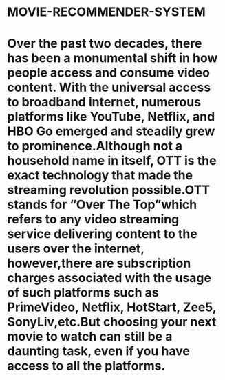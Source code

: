 # MOVIE-RECOMMENDER-SYSTEM
# Over  the  past  two  decades,  there  has  been  a  monumental  shift  in  how  people  access  and consume video content. With the universal access to broadband internet, numerous platforms like YouTube, Netflix, and HBO Go emerged and steadily grew to prominence.Although not a household name in itself, OTT is the exact technology that made the streaming revolution possible.OTT stands for “Over The Top”which refers to any video streaming service delivering content to  the  users  over  the  internet,  however,there  are  subscription  charges  associated  with  the usage of such platforms such as PrimeVideo, Netflix, HotStart, Zee5, SonyLiv,etc.But choosing your next movie to watch can still be a daunting task, even if you have access to all the platforms.

